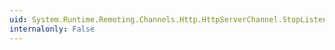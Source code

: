```yaml
---
uid: System.Runtime.Remoting.Channels.Http.HttpServerChannel.StopListening(System.Object)
internalonly: False
---
```

